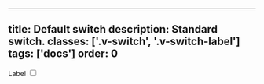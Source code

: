 <!--
 *              © 2025 Visa
 *
 * Licensed under the Apache License, Version 2.0 (the "License");
 * you may not use this file except in compliance with the License.
 * You may obtain a copy of the License at
 *
 *         http://www.apache.org/licenses/LICENSE-2.0
 *
 * Unless required by applicable law or agreed to in writing, software
 * distributed under the License is distributed on an "AS IS" BASIS,
 * WITHOUT WARRANTIES OR CONDITIONS OF ANY KIND, either express or implied.
 * See the License for the specific language governing permissions and
 * limitations under the License.
 *
 -->
---
title: Default switch
description: Standard switch. 
classes: ['.v-switch', '.v-switch-label']
tags: ['docs']
order: 0
---

<div class="v-flex v-flex-wrap v-gap-10 v-m-8 v-justify-content-between" style="max-inline-size: 288px">
  <label class="v-switch-label v-label-large" for="switch-control-1">
    Label
  </label>
  <input class="v-switch" id="switch-control-1" name="default-switch" role="switch" type="checkbox"/>
</div>
